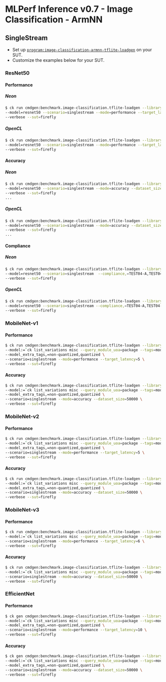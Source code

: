 # MLPerf Inference v0.7 - Image Classification - ArmNN

## SingleStream

- Set up [`program:image-classification-armnn-tflite-loadgen`](https://github.com/ctuning/ck-mlperf/blob/master/program/image-classification-armnn-tflite-loadgen/README.md) on your SUT.
- Customize the examples below for your SUT.

### ResNet50

#### Performance

##### Neon

```bash
$ ck run cmdgen:benchmark.image-classification.tflite-loadgen --library=armnn-v20.08-neon \
--model=resnet50 --scenario=singlestream --mode=performance --target_latency=400 \
--verbose --sut=firefly
```

##### OpenCL

```bash
$ ck run cmdgen:benchmark.image-classification.tflite-loadgen --library=armnn-v20.08-opencl \
--model=resnet50 --scenario=singlestream --mode=performance --target_latency=400 \
--verbose --sut=firefly
```

#### Accuracy

##### Neon

```bash
$ ck run cmdgen:benchmark.image-classification.tflite-loadgen --library=armnn-v20.08-neon \
--model=resnet50 --scenario=singlestream --mode=accuracy --dataset_size=50000 \
--verbose --sut=firefly
...
```

##### OpenCL

```bash
$ ck run cmdgen:benchmark.image-classification.tflite-loadgen --library=armnn-v20.08-opencl \
--model=resnet50 --scenario=singlestream --mode=accuracy --dataset_size=50000 \
--verbose --sut=firefly
...
```

#### Compliance

##### Neon

```bash
$ ck run cmdgen:benchmark.image-classification.tflite-loadgen --library=armnn-v20.08-neon \
--model=resnet50 --scenario=singlestream  --compliance,=TEST04-A,TEST04-B,TEST05,TEST01 \
--verbose --sut=firefly
```

##### OpenCL

```bash
$ ck run cmdgen:benchmark.image-classification.tflite-loadgen --library=armnn-v20.08-opencl \
--model=resnet50 --scenario=singlestream --compliance,=TEST04-A,TEST04-B,TEST05,TEST01 \
--verbose --sut=firefly
```


### MobileNet-v1

#### Performance

```bash
$ ck run cmdgen:benchmark.image-classification.tflite-loadgen --library=armnn-v20.08-neon \
--model:=`ck list_variations misc --query_module_uoa=package --tags=model,tflite,mobilenet-v1 --variation_prefix=v1- --separator=:` \
--model_extra_tags,=non-quantized,quantized \
--scenario=singlestream --mode=performance --target_latency=5 \
--verbose --sut=firefly
```

#### Accuracy

```bash
$ ck run cmdgen:benchmark.image-classification.tflite-loadgen --library=armnn-v20.08-neon \
--model:=`ck list_variations misc --query_module_uoa=package --tags=model,tflite,mobilenet-v1 --variation_prefix=v1- --separator=:` \
--model_extra_tags,=non-quantized,quantized \
--scenario=singlestream --mode=accuracy --dataset_size=50000 \
--verbose --sut=firefly
```

### MobileNet-v2

#### Performance

```bash
$ ck run cmdgen:benchmark.image-classification.tflite-loadgen --library=armnn-v20.08-neon \
--model:=`ck list_variations misc --query_module_uoa=package --tags=model,tflite,mobilenet-v2 --variation_prefix=v2- --separator=:` \
--model_extra_tags,=non-quantized,quantized \
--scenario=singlestream --mode=performance --target_latency=5 \
--verbose --sut=firefly
```

#### Accuracy

```bash
$ ck run cmdgen:benchmark.image-classification.tflite-loadgen --library=armnn-v20.08-neon \
--model:=`ck list_variations misc --query_module_uoa=package --tags=model,tflite,mobilenet-v2 --variation_prefix=v2- --separator=:` \
--model_extra_tags,=non-quantized,quantized \
--scenario=singlestream --mode=accuracy --dataset_size=50000 \
--verbose --sut=firefly
```

### MobileNet-v3

#### Performance

```bash
$ ck run cmdgen:benchmark.image-classification.tflite-loadgen --library=armnn-v20.08-neon \
--model:=`ck list_variations misc --query_module_uoa=package --tags=model,tflite,mobilenet-v3 --variation_prefix=v3- --separator=:` \
--scenario=singlestream --mode=performance --target_latency=6 \
--verbose --sut=firefly
```

#### Accuracy

```bash
$ ck run cmdgen:benchmark.image-classification.tflite-loadgen --library=armnn-v20.08-neon \
--model:=`ck list_variations misc --query_module_uoa=package --tags=model,tflite,mobilenet-v3 --variation_prefix=v3- --separator=:` \
--scenario=singlestream --mode=accuracy --dataset_size=50000 \
--verbose --sut=firefly
```

### EfficientNet

#### Performance

```bash
$ ck gen cmdgen:benchmark.image-classification.tflite-loadgen --library=armnn-v20.08-neon \
--model:=`ck list_variations misc --query_module_uoa=package --tags=model,tflite,effnet --variation_prefix=lite --separator=:` \
--model_extra_tags,=non-quantized,quantized \
--scenario=singlestream --mode=performance --target_latency=10 \
--verbose --sut=firefly
```

#### Accuracy

```bash
$ ck gen cmdgen:benchmark.image-classification.tflite-loadgen --library=armnn-v20.08-neon \
--model:=`ck list_variations misc --query_module_uoa=package --tags=model,tflite,effnet --variation_prefix=lite --separator=:` \
--model_extra_tags,=non-quantized,quantized \
--scenario=singlestream --mode=accuracy --dataset_size=50000 \
--verbose --sut=firefly
```
